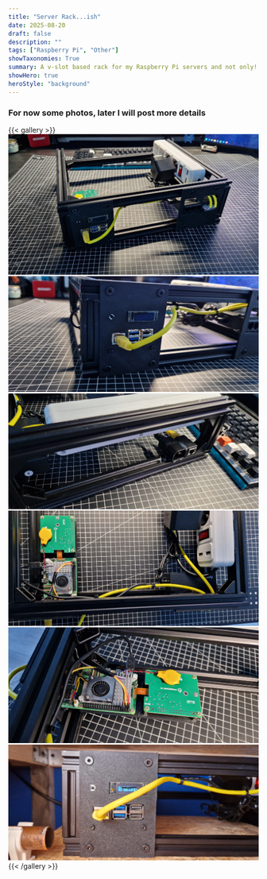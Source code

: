 ```yaml
---
title: "Server Rack...ish"
date: 2025-08-20
draft: false
description: ""
tags: ["Raspberry Pi", "Other"]
showTaxonomies: True
summary: A v-slot based rack for my Raspberry Pi servers and not only!
showHero: true
heroStyle: "background"
---
```


### For now some photos, later I will post more details

{{< gallery >}}
  <img src="photos/MainPhoto.jpg" class="grid-w33" />
  <img src="photos/piCloseUp.jpg" class="grid-w33" />
  <img src="photos/Connectors.jpg" class="grid-w33" />
  <img src="photos/TopShot.jpg" class="grid-w33" />
  <img src="photos/gitlabServer.jpg" class="grid-w33" />
  <img src="photos/PiPowered.jpg" class="grid-w33" />
{{< /gallery >}}